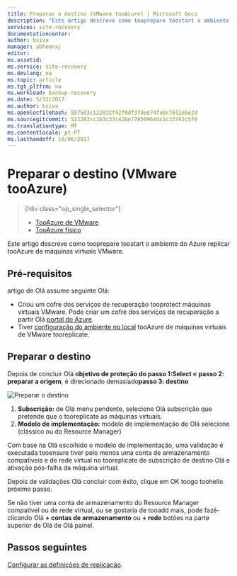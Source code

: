 ```yaml
---
title: Preparar o destino (VMware tooAzure) | Microsoft Docs
description: "Este artigo descreve como tooprepare toostart o ambiente do Azure replicar tooAzure de máquinas virtuais VMware."
services: site-recovery
documentationcenter: 
author: bsiva
manager: abhemraj
editor: 
ms.assetid: 
ms.service: site-recovery
ms.devlang: na
ms.topic: article
ms.tgt_pltfrm: na
ms.workload: backup-recovery
ms.date: 5/31/2017
ms.author: bsiva
ms.openlocfilehash: 5975d3c122032f92f8df370ee74fa0c7012ebe2d
ms.sourcegitcommit: 523283cc1b3c37c428e77850964dc1c33742c5f0
ms.translationtype: MT
ms.contentlocale: pt-PT
ms.lasthandoff: 10/06/2017
---
```

# <a name="prepare-target-vmware-tooazure"></a>Preparar o destino (VMware tooAzure)
> [!div class="op_single_selector"]
> * [TooAzure de VMware](./site-recovery-prepare-target-vmware-to-azure.md)
> * [TooAzure físico](./site-recovery-prepare-target-physical-to-azure.md)

Este artigo descreve como tooprepare toostart o ambiente do Azure replicar tooAzure de máquinas virtuais VMware.

## <a name="prerequisites"></a>Pré-requisitos

artigo de Olá assume seguinte Olá:
- Criou um cofre dos serviços de recuperação tooprotect máquinas virtuais VMware. Pode criar um cofre dos serviços de recuperação a partir Olá [portal do Azure](http://portal.azure.com "portal do Azure").
- Tiver [configuração do ambiente no local](./site-recovery-set-up-vmware-to-azure.md) tooAzure de máquinas virtuais de VMware tooreplicate.

## <a name="prepare-target"></a>Preparar o destino

Depois de concluir Olá **objetivo de proteção do passo 1:Select** e **passo 2: preparar a origem**, é direcionado demasiado**passo 3: destino**

![Preparar o destino](./media/site-recovery-prepare-target-vmware-to-azure/prepare-target-vmware-to-azure.png)

1. **Subscrição:** de Olá menu pendente, selecione Olá subscrição que pretende que o tooreplicate as máquinas virtuais.
2. **Modelo de implementação:** modelo de implementação de Olá selecione (clássico ou do Resource Manager)

Com base na Olá escolhido o modelo de implementação, uma validação é executada tooensure tiver pelo menos uma conta de armazenamento compatíveis e de rede virtual no tooreplicate de subscrição de destino Olá e ativação pós-falha da máquina virtual.

Depois de validações Olá concluir com êxito, clique em OK toogo toohello próximo passo.

Se não tiver uma conta de armazenamento do Resource Manager compatível ou de rede virtual, ou se gostaria de tooadd mais, pode fazê-clicando Olá **+ contas de armazenamento** ou **+ rede** botões na parte superior de Olá de Olá painel.

## <a name="next-steps"></a>Passos seguintes
[Configurar as definições de replicação](./site-recovery-setup-replication-settings-vmware.md).

